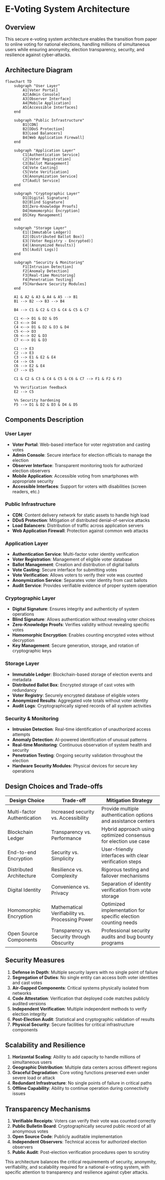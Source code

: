 # E-Voting System Architecture

## Overview
This secure e-voting system architecture enables the transition from paper to online voting for national elections, handling millions of simultaneous users while ensuring anonymity, election transparency, security, and resilience against cyber-attacks.

## Architecture Diagram

```mermaid
flowchart TD
    subgraph "User Layer"
        A1[Voter Portal]
        A2[Admin Console]
        A3[Observer Interface]
        A4[Mobile Application]
        A5[Accessible Interfaces]
    end

    subgraph "Public Infrastructure"
        B1[CDN]
        B2[DDoS Protection]
        B3[Load Balancers]
        B4[Web Application Firewall]
    end

    subgraph "Application Layer"
        C1[Authentication Service]
        C2[Voter Registration]
        C3[Ballot Management]
        C4[Vote Casting]
        C5[Vote Verification]
        C6[Anonymization Service]
        C7[Audit Service]
    end

    subgraph "Cryptographic Layer"
        D1[Digital Signature]
        D2[Blind Signature]
        D3[Zero-Knowledge Proofs]
        D4[Homomorphic Encryption]
        D5[Key Management]
    end

    subgraph "Storage Layer"
        E1[(Immutable Ledger)]
        E2[(Distributed Ballot Box)]
        E3[(Voter Registry - Encrypted)]
        E4[(Anonymized Results)]
        E5[(Audit Logs)]
    end

    subgraph "Security & Monitoring"
        F1[Intrusion Detection]
        F2[Anomaly Detection]
        F3[Real-time Monitoring]
        F4[Penetration Testing]
        F5[Hardware Security Modules]
    end

    A1 & A2 & A3 & A4 & A5 --> B1
    B1 --> B2 --> B3 --> B4

    B4 --> C1 & C2 & C3 & C4 & C5 & C7
    
    C1 <--> D1 & D2 & D5
    C3 <--> D4
    C4 <--> D1 & D2 & D3 & D4
    C5 <--> D3
    C6 <--> D2 & D3
    C7 <--> D1 & D3
    
    C1 --> E3
    C2 --> E3
    C3 --> E1 & E2 & E4
    C4 --> C6
    C6 --> E2 & E4
    C7 --> E5
    
    C1 & C2 & C3 & C4 & C5 & C6 & C7 --> F1 & F2 & F3
    
    %% Verification feedback
    E2 --> C5

    %% Security hardening
    F5 --> D1 & D2 & D3 & D4 & D5
```

## Components Description

### User Layer
- **Voter Portal**: Web-based interface for voter registration and casting votes
- **Admin Console**: Secure interface for election officials to manage the election
- **Observer Interface**: Transparent monitoring tools for authorized election observers
- **Mobile Application**: Accessible voting from smartphones with appropriate security
- **Accessible Interfaces**: Support for voters with disabilities (screen readers, etc.)

### Public Infrastructure
- **CDN**: Content delivery network for static assets to handle high load
- **DDoS Protection**: Mitigation of distributed denial-of-service attacks
- **Load Balancers**: Distribution of traffic across application servers
- **Web Application Firewall**: Protection against common web attacks

### Application Layer
- **Authentication Service**: Multi-factor voter identity verification
- **Voter Registration**: Management of eligible voter database
- **Ballot Management**: Creation and distribution of digital ballots
- **Vote Casting**: Secure interface for submitting votes
- **Vote Verification**: Allows voters to verify their vote was counted
- **Anonymization Service**: Separates voter identity from cast ballots
- **Audit Service**: Provides verifiable evidence of proper system operation

### Cryptographic Layer
- **Digital Signature**: Ensures integrity and authenticity of system operations
- **Blind Signature**: Allows authentication without revealing voter choices
- **Zero-Knowledge Proofs**: Verifies validity without revealing specific votes
- **Homomorphic Encryption**: Enables counting encrypted votes without decryption
- **Key Management**: Secure generation, storage, and rotation of cryptographic keys

### Storage Layer
- **Immutable Ledger**: Blockchain-based storage of election events and metadata
- **Distributed Ballot Box**: Encrypted storage of cast votes with redundancy
- **Voter Registry**: Securely encrypted database of eligible voters
- **Anonymized Results**: Aggregated vote totals without voter identity
- **Audit Logs**: Cryptographically signed records of all system activities

### Security & Monitoring
- **Intrusion Detection**: Real-time identification of unauthorized access attempts
- **Anomaly Detection**: AI-powered identification of unusual patterns
- **Real-time Monitoring**: Continuous observation of system health and security
- **Penetration Testing**: Ongoing security validation throughout the election
- **Hardware Security Modules**: Physical devices for secure key operations

## Design Choices and Trade-offs

| Design Choice | Trade-off | Mitigation Strategy |
|---------------|-----------|---------------------|
| Multi-factor Authentication | Increased security vs. Accessibility | Provide multiple authentication options and assistance centers |
| Blockchain Ledger | Transparency vs. Performance | Hybrid approach using optimized consensus for election use case |
| End-to-end Encryption | Security vs. Simplicity | User-friendly interfaces with clear verification steps |
| Distributed Architecture | Resilience vs. Complexity | Rigorous testing and failover mechanisms |
| Digital Identity | Convenience vs. Privacy | Separation of identity verification from vote storage |
| Homomorphic Encryption | Mathematical Verifiability vs. Processing Power | Optimized implementation for specific election counting needs |
| Open Source Components | Transparency vs. Security through Obscurity | Professional security audits and bug bounty programs |

## Security Measures

1. **Defense in Depth**: Multiple security layers with no single point of failure
2. **Segregation of Duties**: No single entity can access both voter identities and cast votes
3. **Air-Gapped Components**: Critical systems physically isolated from networks
4. **Code Attestation**: Verification that deployed code matches publicly audited versions
5. **Independent Verification**: Multiple independent methods to verify election integrity
6. **Post-Election Audit**: Statistical and cryptographic validation of results
7. **Physical Security**: Secure facilities for critical infrastructure components

## Scalability and Resilience

1. **Horizontal Scaling**: Ability to add capacity to handle millions of simultaneous users
2. **Geographic Distribution**: Multiple data centers across different regions
3. **Graceful Degradation**: Core voting functions preserved even under severe load or attack
4. **Redundant Infrastructure**: No single points of failure in critical paths
5. **Offline Capability**: Ability to continue operation during connectivity issues

## Transparency Mechanisms

1. **Verifiable Receipts**: Voters can verify their vote was counted correctly
2. **Public Bulletin Board**: Cryptographically secured public record of all anonymous votes
3. **Open Source Code**: Publicly auditable implementation
4. **Independent Observers**: Technical access for authorized election observers
5. **Public Audit**: Post-election verification procedures open to scrutiny

This architecture balances the critical requirements of security, anonymity, verifiability, and scalability required for a national e-voting system, with specific attention to transparency and resilience against cyber attacks. 